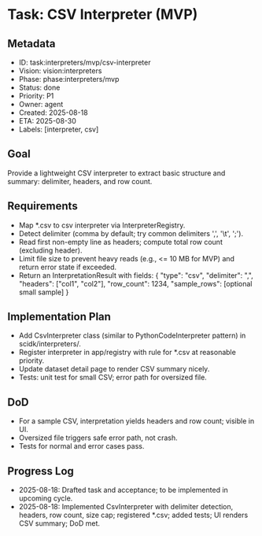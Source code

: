# Task: CSV Interpreter (MVP)

## Metadata
- ID: task:interpreters/mvp/csv-interpreter
- Vision: vision:interpreters
- Phase: phase:interpreters/mvp
- Status: done
- Priority: P1
- Owner: agent
- Created: 2025-08-18
- ETA: 2025-08-30
- Labels: [interpreter, csv]

## Goal
Provide a lightweight CSV interpreter to extract basic structure and summary: delimiter, headers, and row count.

## Requirements
- Map *.csv to csv interpreter via InterpreterRegistry.
- Detect delimiter (comma by default; try common delimiters ',', '\t', ';').
- Read first non-empty line as headers; compute total row count (excluding header).
- Limit file size to prevent heavy reads (e.g., <= 10 MB for MVP) and return error state if exceeded.
- Return an InterpretationResult with fields: {
  "type": "csv",
  "delimiter": ",",
  "headers": ["col1", "col2"],
  "row_count": 1234,
  "sample_rows": [optional small sample]
}

## Implementation Plan
- Add CsvInterpreter class (similar to PythonCodeInterpreter pattern) in scidk/interpreters/.
- Register interpreter in app/registry with rule for *.csv at reasonable priority.
- Update dataset detail page to render CSV summary nicely.
- Tests: unit test for small CSV; error path for oversized file.

## DoD
- For a sample CSV, interpretation yields headers and row count; visible in UI.
- Oversized file triggers safe error path, not crash.
- Tests for normal and error cases pass.

## Progress Log
- 2025-08-18: Drafted task and acceptance; to be implemented in upcoming cycle.
- 2025-08-18: Implemented CsvInterpreter with delimiter detection, headers, row count, size cap; registered *.csv; added tests; UI renders CSV summary; DoD met.
